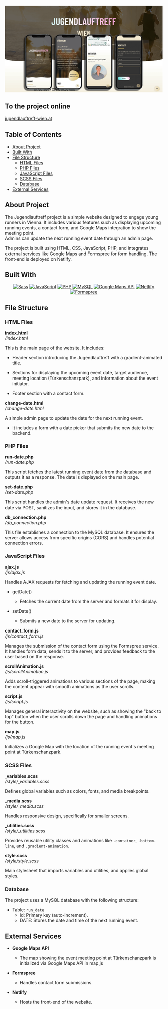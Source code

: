 ![Application](./images/jugendlauftreff_screen.png)

## To the project online

<!-- [![Portfolio Website](https://img.icons8.com/color/48/000000/web.png)](https://jugendlauftreff-wien.at/) -->

[jugendlauftreff-wien.at](https://lauftreff.netlify.app/)

## Table of Contents

- [About Project](#about-project)
- [Built With](#built-with)
- [File Structure](#file-structure)
  - [HTML Files](#html-files)
  - [PHP Files](#php-files)
  - [JavaScript Files](#javascript-files)
  - [SCSS Files](#scss-files)
  - [Database](#database)
- [External Services](#external-services)

## About Project

The Jugendlauftreff project is a simple website designed to engage young runners in Vienna. It includes various features such as displaying upcoming running events, a contact form, and Google Maps integration to show the meeting point.\
Admins can update the next running event date through an admin page.

The project is built using HTML, CSS, JavaScript, PHP, and integrates external services like Google Maps and Formspree for form handling. The front-end is deployed on Netlify.

## Built With

<p align="center">
    <a href="https://sass-lang.com/" target="_blank"><img src="https://img.shields.io/badge/sass-%23CD669A.svg?style=for-the-badge&logo=sass&logoColor=white" alt="Sass"></a>
    <a href="https://javascript.com/" target="_blank"><img src="https://img.shields.io/badge/JavaScript-%23EFD81D.svg?style=for-the-badge&logo=JavaScript&logoColor=333333" alt="JavaScript"></a>
    <a href="https://php.net" target="_blank"><img src="https://img.shields.io/badge/php-%237377AE.svg?style=for-the-badge&logo=php&logoColor=white" alt="PHP"></a>
    <a href="https://www.mysql.com" target="_blank"><img src="https://img.shields.io/badge/MySQL-%234479A1.svg?style=for-the-badge&logo=mysql&logoColor=white" alt="MySQL"></a>
    <a href="https://developers.google.com/maps" target="_blank"><img src="https://img.shields.io/badge/Google%20Maps%20API-%234285F4.svg?style=for-the-badge&logo=google-maps&logoColor=white" alt="Google Maps API"></a>
    <a href="https://netlify.com" target="_blank"><img src="https://img.shields.io/badge/netlify-%2332E6E2.svg?style=for-the-badge&logo=netlify&logoColor=white" alt="Netlify"></a>
    <a href="https://formspree.io" target="_blank"><img src="https://img.shields.io/badge/Formspree-%23E5122F.svg?style=for-the-badge&logo=Formspree&logoColor=white" alt="Formspree"></a>
</p>

## File Structure

### HTML Files

**index.html**\
_/index.html_

This is the main page of the website. It includes:

- Header section introducing the Jugendlauftreff with a gradient-animated title.

- Sections for displaying the upcoming event date, target audience, meeting location (Türkenschanzpark), and information about the event initiator.

- Footer section with a contact form.

**change-date.html**\
_/change-date.html_

A simple admin page to update the date for the next running event.

- It includes a form with a date picker that submits the new date to the backend.

### PHP Files

**run-date.php**\
_/run-date.php_

This script fetches the latest running event date from the database and outputs it as a response. The date is displayed on the main page.

**set-date.php**\
_/set-date.php_

This script handles the admin's date update request. It receives the new date via POST, sanitizes the input, and stores it in the database.

**db_connection.php**\
_/db_connection.php_

This file establishes a connection to the MySQL database. It ensures the server allows access from specific origins (CORS) and handles potential connection errors.

### JavaScript Files

**ajax.js**\
_/js/ajax.js_

Handles AJAX requests for fetching and updating the running event date.

- getDate()

  - Fetches the current date from the server and formats it for display.

- setDate()
  - Submits a new date to the server for updating.

**contact_form.js**\
_/js/contact_form.js_

Manages the submission of the contact form using the Formspree service. It handles form data, sends it to the server, and provides feedback to the user based on the response.

**scrollAnimation.js**\
_/js/scrollAnimation.js_

Adds scroll-triggered animations to various sections of the page, making the content appear with smooth animations as the user scrolls.

**script.js**\
_/js/script.js_

Manages general interactivity on the website, such as showing the "back to top" button when the user scrolls down the page and handling animations for the button.

**map.js**\
_/js/map.js_

Initializes a Google Map with the location of the running event's meeting point at Türkenschanzpark.

### SCSS Files

**\_variables.scss**\
_*/style/\_variables.scss*_

Defines global variables such as colors, fonts, and media breakpoints.

**\_media.scss**\
_*/style/\_media.scss*_

Handles responsive design, specifically for smaller screens.

**\_utilities.scss**\
_*/style/\_utilities.scss*_

Provides reusable utility classes and animations like `.container`, `.bottom-line`, and `.gradient-animation`.

**style.scss**\
_*/style/style.scss*_

Main stylesheet that imports variables and utilities, and applies global styles.

### Database

The project uses a MySQL database with the following structure:

- Table: `run_date`
  - id: Primary key (auto-increment).
  - DATE: Stores the date and time of the next running event.

## External Services

- **Google Maps API**

  - The map showing the event meeting point at Türkenschanzpark is initialized via Google Maps API in map.js

- **Formspree**

  - Handles contact form submissions.

- **Netlify**

  - Hosts the front-end of the website.
